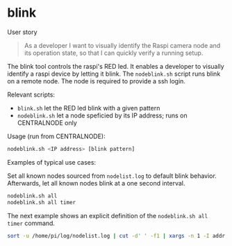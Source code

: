 # blink

User story
> As a developer I want to visually identify the Raspi camera node and its operation state, so that I can quickly verify a running setup.

The blink tool controls the raspi's RED led. It enables a developer to visually identify a raspi device by letting it blink. The `nodeblink.sh` script runs blink on a remote node. The node is required to provide a ssh login. 

Relevant scripts:

* `blink.sh` let the RED led blink with a given pattern
* `nodeblink.sh` let a node speficied by its IP address; runs on CENTRALNODE only

Usage (run from CENTRALNODE):

```bash
nodeblink.sh <IP address> [blink pattern]
```

Examples of typical use cases:

Set all known nodes sourced from `nodelist.log` to default blink behavior. Afterwards, let all known nodes blink at a one second interval. 

```bash
nodeblink.sh all 
nodeblink.sh all timer
```

The next example shows an explicit definition of the `nodeblink.sh all timer` command.

```bash
sort -u /home/pi/log/nodelist.log | cut -d' ' -f1 | xargs -n 1 -I addr ./nodeblink.sh addr timer
```

